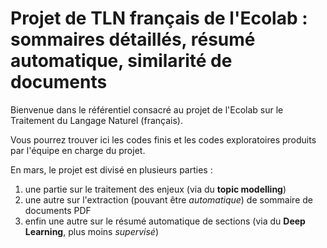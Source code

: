# Projet de TLN français de l'Ecolab : sommaires détaillés, résumé automatique, similarité de documents

Bienvenue dans le référentiel consacré au projet de l'Ecolab sur le Traitement du Langage Naturel (français).

Vous pourrez trouver ici les codes finis et les codes exploratoires produits par l'équipe en charge du projet.

En mars, le projet est divisé en plusieurs parties : 
1. une partie sur le traitement des enjeux (via du **topic modelling**)
2. une autre sur l'extraction (pouvant être *automatique*) de sommaire de documents PDF
3. enfin une autre sur le résumé automatique de sections (via du **Deep Learning**, plus moins *supervisé*)

